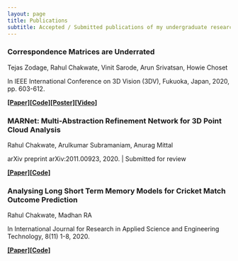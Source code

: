 ```yaml
---
layout: page
title: Publications
subtitle: Accepted / Submitted publications of my undergraduate research work.
---
```



### Correspondence Matrices are Underrated  

Tejas Zodage, Rahul Chakwate, Vinit Sarode, Arun Srivatsan, Howie Choset

In IEEE International Conference on 3D Vision (3DV), Fukuoka, Japan, 2020, pp. 603-612.

[**[Paper]**](http://biorobotics.ri.cmu.edu/papers/paperUploads/812800a603.pdf)[**[Code]**](https://github.com/tzodge/PCR-CMU)[**[Poster]**](https://drive.google.com/file/d/1ClHa14FwowJ39egAkeCr-5D3BMVrZeQI/view)[**[Video]**](https://www.youtube.com/watch?v=wCy_GDfX2CA&feature=youtu.be)

### MARNet: Multi-Abstraction Refinement Network for 3D Point Cloud Analysis

Rahul Chakwate, Arulkumar Subramaniam, Anurag Mittal

arXiv preprint arXiv:2011.00923, 2020. | Submitted for review

[**[Paper]**](https://arxiv.org/abs/2011.00923)[**[Code]**](https://github.com/ruc98/MARNet)

### Analysing Long Short Term Memory Models for Cricket Match Outcome Prediction

Rahul Chakwate, Madhan RA

In International Journal for Research in Applied Science and Engineering Technology, 8(11) 1-8, 2020.

[**[Paper]**](https://www.ijraset.com/fileserve.php?FID=28203)[**[Code]**](https://github.com/ruc98/American_Express_Ignite_2019_Challenge)
